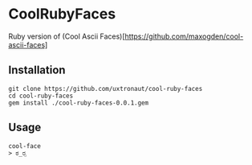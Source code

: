 # CoolRubyFaces

Ruby version of (Cool Ascii Faces)[https://github.com/maxogden/cool-ascii-faces]

## Installation

```
git clone https://github.com/uxtronaut/cool-ruby-faces
cd cool-ruby-faces
gem install ./cool-ruby-faces-0.0.1.gem
```

## Usage

```
cool-face
> ಠ_ರೃ
```
